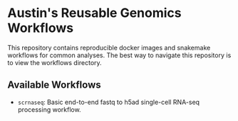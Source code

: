 # Austin's Reusable Genomics Workflows

This repository contains reproducible docker images and snakemake workflows
for common analyses. The best way to navigate this repository is to view the workflows directory.

## Available Workflows
- `scrnaseq`: Basic end-to-end fastq to h5ad single-cell RNA-seq processing workflow.

